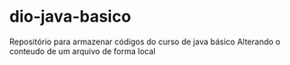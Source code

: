 # dio-java-basico
Repositório para armazenar códigos do curso de java básico
Alterando o conteudo de um arquivo de forma local